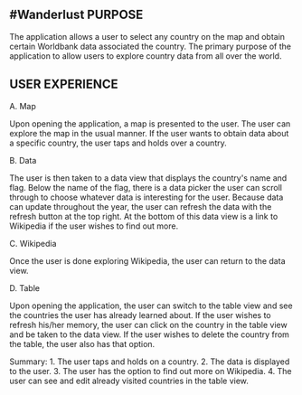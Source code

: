 #Wanderlust
PURPOSE
-------

The application allows a user to select any country on the map and obtain certain Worldbank data associated the country. The primary purpose of the application to allow users to explore country data from all over the world.


USER EXPERIENCE
---------------

A. Map

Upon opening the application, a map is presented to the user. The user can explore the map in the usual manner. If the user wants to obtain data about a specific country, the user taps and holds over a country.

B. Data

The user is then taken to a data view that displays the country's name and flag. Below the name of the flag, there is a data picker the user can scroll through to choose whatever data is interesting for the user. Because data can update throughout the year, the user can refresh the data with the refresh button at the top right. At the bottom of this data view is a link to Wikipedia if the user wishes to find out more.

C. Wikipedia

Once the user is done exploring Wikipedia, the user can return to the data view.

D. Table

Upon opening the application, the user can switch to the table view and see the countries the user has already learned about. If the user wishes to refresh his/her memory, the user can click on the country in the table view and be taken to the data view. If the user wishes to delete the country from the table, the user also has that option.

Summary: 1. The user taps and holds on a country.
2. The data is displayed to the user.
3. The user has the option to find out more on Wikipedia.
4. The user can see and edit already visited countries in the table view.
